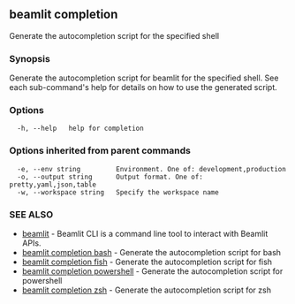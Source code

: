## beamlit completion

Generate the autocompletion script for the specified shell

### Synopsis

Generate the autocompletion script for beamlit for the specified shell.
See each sub-command's help for details on how to use the generated script.


### Options

```
  -h, --help   help for completion
```

### Options inherited from parent commands

```
  -e, --env string         Environment. One of: development,production
  -o, --output string      Output format. One of: pretty,yaml,json,table
  -w, --workspace string   Specify the workspace name
```

### SEE ALSO

* [beamlit](beamlit.md)	 - Beamlit CLI is a command line tool to interact with Beamlit APIs.
* [beamlit completion bash](beamlit_completion_bash.md)	 - Generate the autocompletion script for bash
* [beamlit completion fish](beamlit_completion_fish.md)	 - Generate the autocompletion script for fish
* [beamlit completion powershell](beamlit_completion_powershell.md)	 - Generate the autocompletion script for powershell
* [beamlit completion zsh](beamlit_completion_zsh.md)	 - Generate the autocompletion script for zsh

